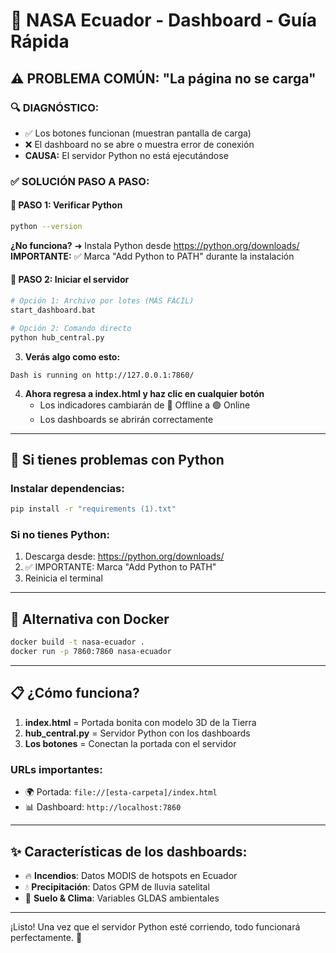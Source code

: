 # 🚀 NASA Ecuador - Dashboard - Guía Rápida

## ⚠️ PROBLEMA COMÚN: "La página no se carga"

### 🔍 DIAGNÓSTICO:
- ✅ Los botones funcionan (muestran pantalla de carga)
- ❌ El dashboard no se abre o muestra error de conexión
- **CAUSA:** El servidor Python no está ejecutándose

### ✅ SOLUCIÓN PASO A PASO:

#### 🐍 PASO 1: Verificar Python
```bash
python --version
```
**¿No funciona?** ➜ Instala Python desde https://python.org/downloads/
**IMPORTANTE:** ✅ Marca "Add Python to PATH" durante la instalación

#### 🚀 PASO 2: Iniciar el servidor
```bash
# Opción 1: Archivo por lotes (MÁS FÁCIL)
start_dashboard.bat

# Opción 2: Comando directo
python hub_central.py
```

3. **Verás algo como esto:**
```
Dash is running on http://127.0.0.1:7860/
```

4. **Ahora regresa a index.html y haz clic en cualquier botón** 
   - Los indicadores cambiarán de 🔴 Offline a 🟢 Online
   - Los dashboards se abrirán correctamente

---

## 🔧 Si tienes problemas con Python

### Instalar dependencias:
```bash
pip install -r "requirements (1).txt"
```

### Si no tienes Python:
1. Descarga desde: https://python.org/downloads/
2. ✅ IMPORTANTE: Marca "Add Python to PATH"
3. Reinicia el terminal

---

## 🐳 Alternativa con Docker

```bash
docker build -t nasa-ecuador .
docker run -p 7860:7860 nasa-ecuador
```

---

## 📋 ¿Cómo funciona?

1. **index.html** = Portada bonita con modelo 3D de la Tierra
2. **hub_central.py** = Servidor Python con los dashboards
3. **Los botones** = Conectan la portada con el servidor

### URLs importantes:
- 🌍 Portada: `file://[esta-carpeta]/index.html`
- 📊 Dashboard: `http://localhost:7860`

---

## ✨ Características de los dashboards:

- 🔥 **Incendios**: Datos MODIS de hotspots en Ecuador
- 💧 **Precipitación**: Datos GPM de lluvia satelital  
- 🌱 **Suelo & Clima**: Variables GLDAS ambientales

---

¡Listo! Una vez que el servidor Python esté corriendo, todo funcionará perfectamente. 🎯